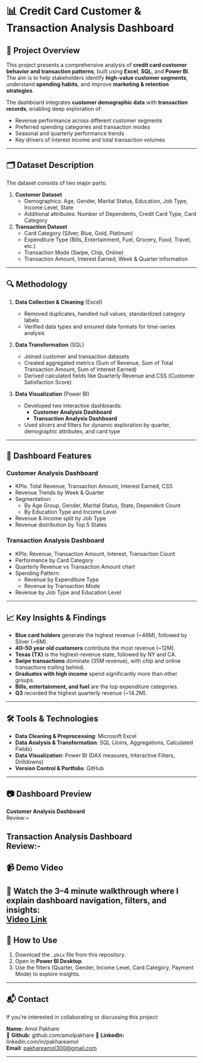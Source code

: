 # 📊 Credit Card Customer & Transaction Analysis Dashboard

## 📌 Project Overview
This project presents a comprehensive analysis of **credit card customer behavior and transaction patterns**, built using **Excel**, **SQL**, and **Power BI**.  
The aim is to help stakeholders identify **high-value customer segments**, understand **spending habits**, and improve **marketing & retention strategies**.

The dashboard integrates **customer demographic data** with **transaction records**, enabling deep exploration of:
- Revenue performance across different customer segments
- Preferred spending categories and transaction modes
- Seasonal and quarterly performance trends
- Key drivers of interest income and total transaction volumes

---

## 🗂 Dataset Description
The dataset consists of two major parts:
1. **Customer Dataset**  
   - Demographics: Age, Gender, Marital Status, Education, Job Type, Income Level, State  
   - Additional attributes: Number of Dependents, Credit Card Type, Card Category
2. **Transaction Dataset**  
   - Card Category (Silver, Blue, Gold, Platinum)  
   - Expenditure Type (Bills, Entertainment, Fuel, Grocery, Food, Travel, etc.)  
   - Transaction Mode (Swipe, Chip, Online)  
   - Transaction Amount, Interest Earned, Week & Quarter information

---

## 🔍 Methodology
1. **Data Collection & Cleaning** (Excel)  
   - Removed duplicates, handled null values, standardized category labels
   - Verified data types and ensured date formats for time-series analysis

2. **Data Transformation** (SQL)  
   - Joined customer and transaction datasets  
   - Created aggregated metrics (Sum of Revenue, Sum of Total Transaction Amount, Sum of Interest Earned)  
   - Derived calculated fields like Quarterly Revenue and CSS (Customer Satisfaction Score)

3. **Data Visualization** (Power BI)  
   - Developed two interactive dashboards:
     - **Customer Analysis Dashboard**
     - **Transaction Analysis Dashboard**
   - Used slicers and filters for dynamic exploration by quarter, demographic attributes, and card type

---

## 🚀 Dashboard Features

### **Customer Analysis Dashboard**
- KPIs: Total Revenue, Transaction Amount, Interest Earned, CSS
- Revenue Trends by Week & Quarter
- Segmentation:
  - By Age Group, Gender, Marital Status, State, Dependent Count
  - By Education Type and Income Level
- Revenue & Income split by Job Type
- Revenue distribution by Top 5 States

### **Transaction Analysis Dashboard**
- KPIs: Revenue, Transaction Amount, Interest, Transaction Count
- Performance by Card Category
- Quarterly Revenue vs Transaction Amount chart
- Spending Pattern:
  - Revenue by Expenditure Type
  - Revenue by Transaction Mode
- Revenue by Job Type and Education Level

---

## 📈 Key Insights & Findings
- **Blue card holders** generate the highest revenue (~46M), followed by Silver (~6M).
- **40–50 year old customers** contribute the most revenue (~12M).
- **Texas (TX)** is the highest-revenue state, followed by NY and CA.
- **Swipe transactions** dominate (35M revenue), with chip and online transactions trailing behind.
- **Graduates with high income** spend significantly more than other groups.
- **Bills, entertainment, and fuel** are the top expenditure categories.
- **Q3** recorded the highest quarterly revenue (~14.2M).

---

## 🛠 Tools & Technologies
- **Data Cleaning & Preprocessing**: Microsoft Excel
- **Data Analysis & Transformation**: SQL (Joins, Aggregations, Calculated Fields)
- **Data Visualization**: Power BI (DAX measures, Interactive Filters, Drilldowns)
- **Version Control & Portfolio**: GitHub

---

## 📷 Dashboard Preview

**Customer Analysis Dashboard**  
Review:=    

**Transaction Analysis Dashboard**  
Review:- 
---

## 📹 Demo Video
🎥 Watch the **3–4 minute walkthrough** where I explain dashboard navigation, filters, and insights:  
[Video Link](    link   ) 
---

## 📌 How to Use
1. Download the `.pbix` file from this repository.
2. Open in **Power BI Desktop**.
3. Use the filters (Quarter, Gender, Income Level, Card Category, Payment Mode) to explore insights.

---

## 📬 Contact
If you’re interested in collaborating or discussing this project:

**Name:** Amol Pakhare  
🔗 **Github:**  github.com/amolpakhare
🔗 **LinkedIn:** linkedin.com/in/pakhareamol   
**Email:** pakhareamol300@gmail.com  

---
